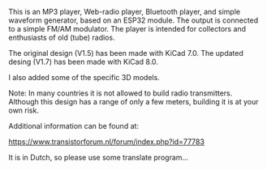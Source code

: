 This is an MP3 player, Web-radio player, Bluetooth player, and simple waveform generator, based on an ESP32 module. 
The output is connected to a simple FM/AM modulator. The player is intended for collectors and enthusiasts of old
(tube) radios.

The original design (V1.5) has been made with KiCad 7.0. The updated desing (V1.7) has been made with KiCad 8.0.

I also added some of the specific 3D models.

Note: In many countries it is not allowed to build radio transmitters. Although this design has a range of only a 
few meters, building it is at your own risk.

Additional information can be found at: 

https://www.transistorforum.nl/forum/index.php?id=77783

It is in Dutch, so please use some translate program...
